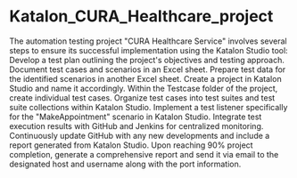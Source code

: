 # Katalon_CURA_Healthcare_project
The automation testing project "CURA Healthcare Service" involves several steps to ensure its successful implementation using the Katalon Studio tool:
Develop a test plan outlining the project's objectives and testing approach.
Document test cases and scenarios in an Excel sheet.
Prepare test data for the identified scenarios in another Excel sheet.
Create a project in Katalon Studio and name it accordingly.
Within the Testcase folder of the project, create individual test cases.
Organize test cases into test suites and test suite collections within Katalon Studio.
Implement a test listener specifically for the "MakeAppointment" scenario in Katalon Studio.
Integrate test execution results with GitHub and Jenkins for centralized monitoring.
Continuously update GitHub with any new developments and include a report generated from Katalon Studio.
Upon reaching 90% project completion, generate a comprehensive report and send it via email to the designated host and username along with the port information.
